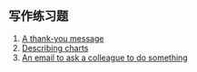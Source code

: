 ## 写作练习题

1. [A thank-you message](writings/a_thank-you_message.md)
1. [Describing charts](writings/describing_charts.md)
1. [An email to ask a colleague to do something](writings/an_email_to_ask_a_colleague_to_do_something.md)